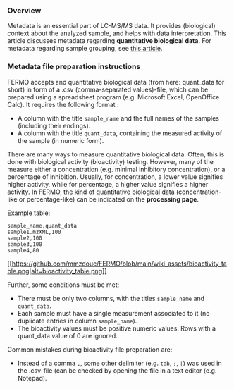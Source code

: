 ### Overview

Metadata is an essential part of LC-MS/MS data. It provides (biological) context about the analyzed sample, and helps with data interpretation. This article discusses metadata regarding **quantitative biological data**. For metadata regarding sample grouping, see [this article](https://github.com/mmzdouc/FERMO/wiki/Metadata-file-preparation-tutorial).


### Metadata file preparation instructions

FERMO accepts and quantitative biological data (from here: quant_data for short) in form of a .csv (comma-separated values)-file, which can be prepared using a spreadsheet program (e.g. Microsoft Excel, OpenOffice Calc). It requires the following format :

- A column with the title `sample_name` and the full names of the samples (including their endings).
- A column with the title `quant_data`, containing the measured activity of the sample (in numeric form).

There are many ways to measure quantitative biological data. Often, this is done with biological activity (bioactivity) testing. However, many of the measure either a concentration (e.g. minimal inhibitory concentration), or a percentage of inhibition. Usually, for concentration, a lower value signifies higher activity, while for percentage, a higher value signifies a higher activity. In FERMO, the kind of quantitative biological data (concentration-like or percentage-like) can be indicated on the **processing page**.

Example table: 
```
sample_name,quant_data
sample1.mzXML,100
sample2,100
sample3,100
sample4,80
```

[[https://github.com/mmzdouc/FERMO/blob/main/wiki_assets/bioactivity_table.png|alt=bioactivity_table.png]]

Further, some conditions must be met:

- There must be only two columns, with the titles `sample_name` and `quant_data`.
- Each sample must have a single measurement associated to it (no duplicate entries in column `sample_name`).
- The bioactivity values must be positive numeric values. Rows with a quant_data value of 0 are ignored.

Common mistakes during bioactivity file preparation are:

- Instead of a comma `,`, some other delimiter (e.g. `tab`, `;`, `|`) was used in the .csv-file (can be checked by opening the file in a text editor (e.g. Notepad).
